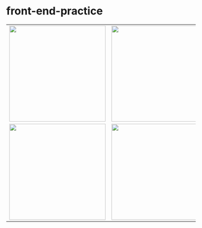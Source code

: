 # front-end-practice

<table>
    <tr>
        <td>
        <img style="width: 256px; height: 256px;" src="https://upload.wikimedia.org/wikipedia/commons/thumb/6/61/HTML5_logo_and_wordmark.svg/1024px-HTML5_logo_and_wordmark.svg.png">
        </td>
        <td>
        <img style="width: 256px; height: 256px;" src="https://media.vlpt.us/images/qldudgh/post/34cbbf15-2cc4-4598-bc9e-98f98f684f5a/css-logo.png">
        </td>
        <td>
        <img style="width: 256px; height: 256px;" src="https://upload.wikimedia.org/wikipedia/commons/thumb/9/99/Unofficial_JavaScript_logo_2.svg/1200px-Unofficial_JavaScript_logo_2.svg.png">
        </td>
    </tr>
    <tr>
        <td>
        <img style="width: 256px; height: 256px;" src="https://i0.wp.com/www.primefaces.org/wp-content/uploads/2017/09/feature-react.png?ssl=1">
        </td>
        <td>
        <img style="width: 256px; height: 256px;" src="https://www.learnsimpli.com/wp-content/uploads/2021/05/Data-structure-and-algorithms.png">
        </td>
        <td>
        <img style="width: 256px; height: 256px;" src="https://miro.medium.com/max/1400/0*2V2DdOsSy98UGx0n.jpeg">
        </td>
    </tr>
</table>
